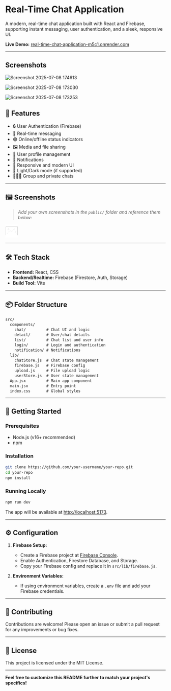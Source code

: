 # Real-Time Chat Application

A modern, real-time chat application built with React and Firebase, supporting instant messaging, user authentication, and a sleek, responsive UI.

**Live Demo:** [real-time-chat-application-m5c1.onrender.com](https://realtimechatapplication-9f5q.onrender.com)

---

## Screenshots
![Screenshot 2025-07-08 174613](https://github.com/user-attachments/assets/0e45b0f0-c7e5-4125-bce8-6272ac8ed46c)

![Screenshot 2025-07-08 173030](https://github.com/user-attachments/assets/ddb5aeed-2fa0-4e47-a721-c2def8497de7)

![Screenshot 2025-07-08 173253](https://github.com/user-attachments/assets/a440804f-dc20-4879-bdf1-4caf81637c82)



## 🚀 Features

- 🔒 User Authentication (Firebase)
- 💬 Real-time messaging
- 🟢 Online/offline status indicators
- 🖼️ Media and file sharing
- 📝 User profile management
- 🔔 Notifications
- 🎨 Responsive and modern UI
- 🌙 Light/Dark mode (if supported)
- 🧑‍🤝‍🧑 Group and private chats

---

## 🖼️ Screenshots

> _Add your own screenshots in the `public/` folder and reference them below:_

![Chat UI](public/img.png)

---

## 🛠️ Tech Stack

- **Frontend:** React, CSS
- **Backend/Realtime:** Firebase (Firestore, Auth, Storage)
- **Build Tool:** Vite

---

## 📦 Folder Structure

```
src/
  components/
    chat/         # Chat UI and logic
    detail/       # User/chat details
    list/         # Chat list and user info
    login/        # Login and authentication
    notification/ # Notifications
  lib/
    chatStore.js  # Chat state management
    firebase.js   # Firebase config
    upload.js     # File upload logic
    userStore.js  # User state management
  App.jsx         # Main app component
  main.jsx        # Entry point
  index.css       # Global styles
```

---

## 🏁 Getting Started

### Prerequisites

- Node.js (v16+ recommended)
- npm

### Installation

```bash
git clone https://github.com/your-username/your-repo.git
cd your-repo
npm install
```

### Running Locally

```bash
npm run dev
```

The app will be available at [http://localhost:5173](http://localhost:5173).

---

## ⚙️ Configuration

1. **Firebase Setup:**

   - Create a Firebase project at [Firebase Console](https://console.firebase.google.com/).
   - Enable Authentication, Firestore Database, and Storage.
   - Copy your Firebase config and replace it in `src/lib/firebase.js`.

2. **Environment Variables:**
   - If using environment variables, create a `.env` file and add your Firebase credentials.

---

## 🤝 Contributing

Contributions are welcome! Please open an issue or submit a pull request for any improvements or bug fixes.

---

## 📄 License

This project is licensed under the MIT License.

---

**Feel free to customize this README further to match your project's specifics!**
